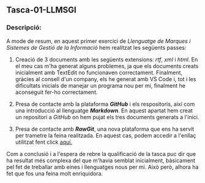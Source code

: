 ## **Tasca-01-LLMSGI** ##
  ### Descripció: ###  
A mode de resum, en aquest primer exercici de _Llenguatge de Marques i Sistemes de Gestió de la Informació_ hem realitzat les següents passes:  

1. Creació de 3 documents amb les següents extensions: _rtf_, _xml_ i _html_. En el meu cas m'ha generat alguns problemes, ja que els documents creats inicialment amb TextEdit no funcionaven correctament. Finalment, gràcies al consell d'un company, els he generat amb VS Code i, tot i les dificultats inicials de manejar un programa nou per mi, finalment he aconseguit fer-ho correctament.  
 
 2. Presa de contacte amb la plataforma _**GitHub**_ i els respositoris, així com una introducció al llenguatge _**Markdown**_. En aquest apartat hem creat un repositori a _GitHub_ on hem pujat els tres documents generats a l'inici.  
 
 3. Presa de contacte amb _**RawGit**_, una nova plataforma que ens ha servit per trametre la feina realitzada. En aquest cas, podem accedir a l'enllaç utilitzat fent click [aquí.](https://rawgit.com/miquelpeixet/Tasca-01-LLMSGI/master/Codi%20Html.html)  

Com a conclusió i a l'espera de rebre la qualificació de la tasca puc dir que ha resultat més complexa del que m'havia semblat inicialment, bàsicament pel fet de treballar amb eines i llenguatges nous per mi. Això però, alhora ha fet que fos una feina molt enriquidora. 
